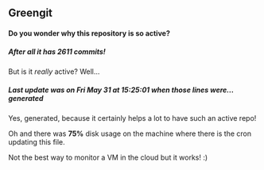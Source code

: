 ## Greengit

#### Do you wonder why this repository is so active?

##### After all it has 2611 commits!

But is it *really* active? Well...

##### Last update was on Fri May 31 at 15:25:01 when those lines were... generated

Yes, generated, because it certainly helps a lot to have such an active repo!

Oh and there was **75%** disk usage on the machine
where there is the cron updating this file.

Not the best way to monitor a VM in the cloud but it works! :)
